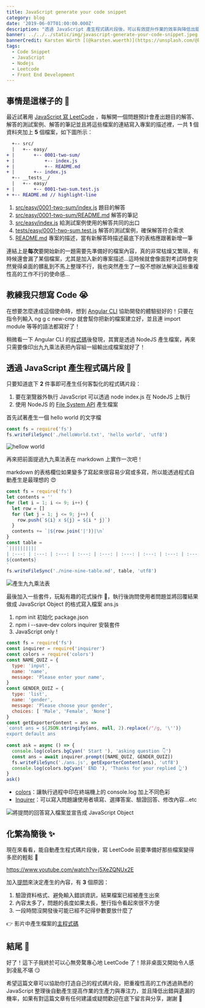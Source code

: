 ```yaml
---
title: JavaScript generate your code snippet
category: blog
date: '2019-06-07T01:00:00.000Z'
description: "透過 JavaScript 產生程式碼片段後，可以有效提升作業的效率與降低出錯的機率 \U0001F916"
banner: ../../../static/img/javascript-generate-your-code-snippet.jpeg
bannerCredit: Karsten Würth [(@karsten.wuerth)](https://unsplash.com/@karsten_wuerth)
tags:
  - Code Snippet
  - JavaScript
  - Nodejs
  - Leetcode
  - Front End Development
---
```

## 事情是這樣子的 🧐

最近試著用 [JavaScript 寫 LeetCode](https://github.com/sky172839465/leetcode-in-js) ，每解開一個問題預計會產出題目的解答、解答的測試案例、解答的筆記並且將這些檔案的連結寫入專案的描述裡，一共 **1** 個資料夾加上 **5** 個檔案，如下圖所示：

```diff
  +-- src/
  |   +-- easy/
+ |       +-- 0001-two-sum/
+ |           +-- index.js
+ |           +-- README.md
+ |       +-- index.js
  +-- __tests__/
  |   +-- easy/
+ |       +-- 0001-two-sum.test.js
+ +-- README.md // highlight-line
```

1. [src/easy/0001-two-sum/index.js](https://github.com/sky172839465/leetcode-in-js/blob/demo/src/easy/0001-two-sum/index.js) 題目的解答
2. [src/easy/0001-two-sum/README.md](https://github.com/sky172839465/leetcode-in-js/blob/demo/src/easy/0001-two-sum/README.md) 解答的筆記
3. [src/easy/index.js](https://github.com/sky172839465/leetcode-in-js/blob/demo/src/easy/index.js) 給測試案例使用的解答共同的出口
4. [tests/easy/0001-two-sum.test.js](https://github.com/sky172839465/leetcode-in-js/blob/demo/__tests__/easy/0001-two-sum.test.js) 解答的測試案例，確保解答符合需求
5. [README.md](https://github.com/sky172839465/leetcode-in-js/blob/demo/README.md) 專案的描述，當有新解答時描述最底下的表格應跟著新增一筆

連結上是**每次**要開始新的一題需要先準備好的檔案內容，真的非常枯燥又繁瑣，有時候還會漏了某個檔案，尤其是加入新的專案描述…這時候就會像面對考試時會突然覺得桌面的髒亂到不馬上整理不行，我也突然產生了一股不想辦法解決這些重複性高的工作不行的使命感…

## 教練我只想寫 Code 😭

在想要怎麼達成這個使命時，想到 [Angular CLI](https://cli.angular.io/) 協助開發的體驗挺好的！只要在指令列輸入 ng g c new-cmp 就會幫你把新的檔案建立好，並且連 import module 等等的語法都寫好了！

稍微看一下 Angular CLI 的[程式碼](https://github.com/angular/angular-cli/blob/db344641f428105c007cf1a45c41673ecdf240bf/scripts/templates.ts#L27)後發現，其實是透過 NodeJS 產生檔案，再來只需要像印出九九乘法表把內容組一組輸出成檔案就好了！

## 透過 JavaScript 產生程式碼片段 🤩

只要知道底下 **2** 件事即可產生任何客製化的程式碼片段：

1. 要在瀏覽器外執行 JavaScript 可以透過 node index.js 在 NodeJS 上執行
2. 使用 NodeJS 的 [File System API](https://nodejs.org/api/fs.html) 產生檔案

首先試著產生一個 hello world 的文字檔

```js
const fs = require('fs')
fs.writeFileSync('./helloWorld.txt', 'hello world', 'utf8')
```

![hellow world](/img/generate-hello-world.gif)

再來把前面提過九九乘法表在 markdown 上實作一次吧！

markdown 的表格欄位如果變多了寫起來很容易少寫或多寫，所以能透過程式自動產生是最理想的 😍

```js
const fs = require('fs')
let contents = ''
for (let i = 1; i <= 9; i++) {
  let row = []
  for (let j = 1; j <= 9; j++) {
    row.push(`${i} x ${j} = ${i * j}`)
  }
  contents += `|${row.join('|')}|\n`
}
const table =
`||||||||||
| :---: | :---: | :---: | :---: | :---: | :---: | :---: | :---: | :---: |
${contents}
`
fs.writeFileSync('./nine-nine-table.md', table, 'utf8')
```

![產生九九乘法表](/img/generate-nine-nine-table.gif)

最後加入一些套件，玩點有趣的花式操作 🌈，執行後詢問使用者問題並將回覆結果做成 JavaScript Object 的格式寫入檔案 ans.js

1. npm init 初始化 package.json
2. npm i --save-dev colors inquirer 安裝套件
3. JavaScript only !

```js
const fs = require('fs')
const inquirer = require('inquirer')
const colors = require('colors')
const NAME_QUIZ = {
  type: 'input',
  name: 'name',
  message: 'Please enter your name',
}
const GENDER_QUIZ = {
  type: 'list',
  name: 'gender',
  message: 'Please choose your gender',
  choices: [ 'Male', 'Female', 'None']
}
const getExporterContent = ans =>
`const ans = ${JSON.stringify(ans, null, 2).replace(/"/g, '\'')}
export default ans
`
const ask = async () => {
  console.log(colors.bgCyan(' Start '), 'asking question 👇')
  const ans = await inquirer.prompt([NAME_QUIZ, GENDER_QUIZ])
  fs.writeFileSync('./ans.js', getExporterContent(ans), 'utf8')
  console.log(colors.bgCyan(' END '), 'Thanks for your replied 👆')
}
ask()
```

* [colors](https://github.com/Marak/colors.js)：讓執行過程中印在終端機上的 console.log 加上不同色彩
* [Inquirer](https://github.com/SBoudrias/Inquirer.js/)：可以寫入問題讓使用者填寫、選擇答案、驗證回答、修改內容…etc

![將提問的回答寫入檔案並宣告成 JavaScript Object](/img/generate-complex-file.gif)

## 化繁為簡後 ✨

現在來看看，能自動產生程式碼片段後，寫 LeetCode 前要準備好那些檔案變得多麽的輕鬆 🎉

https://www.youtube.com/watch?v=j5XeZQNUx2E

加入[提問](https://github.com/SBoudrias/Inquirer.js)來決定產生的內容，有 **3** 個原因：

1. 驗證資料格式、避免輸入錯誤資訊，結果檔案已經被產生出來
2. 內容太多了，問題的長度如果太長，整行指令看起來很不方便
3. 一段時間沒開發後可能已經不記得參數要放什麼了

👉 影片中產生檔案的[主程式碼](https://github.com/sky172839465/leetcode-in-js/blob/master/generator/solution/index.js)

## 結尾 🏁

好了！這下子我終於可以心無旁騖專心地 LeetCode 了！除非桌面又開始令人感到凌亂不堪 😏

希望這篇文章可以協助你打造自己的程式碼片段，把重複性高的工作透過熟悉的 JavaScript 整理後自動產生提高作業的生產力與專注力，並且降低出錯與遺漏的機率，如果有對這篇文章有任何建議或疑問歡迎在底下留言與分享，謝謝 🙌

